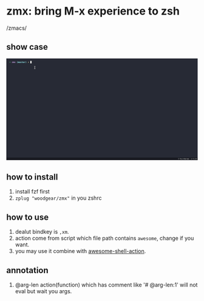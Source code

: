 # zmx: bring M-x experience to zsh
/zmacs/
## show case
![](./showcase.gif)
## how to install
1. install fzf first
2. `zplug "woodgear/zmx"` in you zshrc
## how to use
1. dealut bindkey is  `,xm`.
2. action come from script which file path contains `awesome`, change if you want.
3. you may use it combine with [awesome-shell-action](https://github.com/awesome-code-actions/awesome-shell-actions).
## annotation
1. @arg-len action(function) which has comment like '# @arg-len:1' will not eval but wait you args.